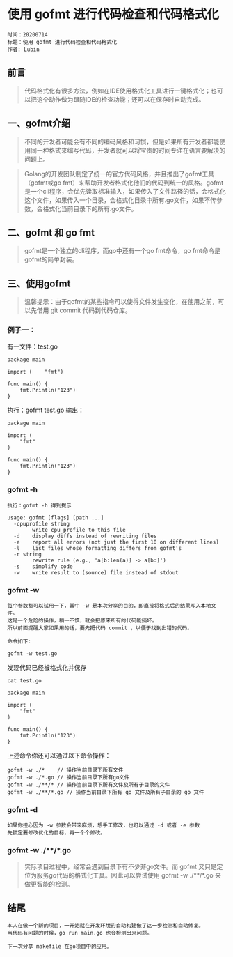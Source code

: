 # 使用 gofmt 进行代码检查和代码格式化

    时间：20200714
    标题：使用 gofmt 进行代码检查和代码格式化
    作者: Lubin

 ## 前言
 
 > 代码格式化有很多方法，例如在IDE使用格式化工具进行一键格式化；也可以把这个动作做为跟随IDE的检查功能；还可以在保存时自动完成。

 ## 一、gofmt介绍
 
 > 不同的开发者可能会有不同的编码风格和习惯，但是如果所有开发者都能使用同一种格式来编写代码，开发者就可以将宝贵的时间专注在语言要解决的问题上。
 
 > Golang的开发团队制定了统一的官方代码风格，并且推出了gofmt工具（gofmt或go fmt）来帮助开发者格式化他们的代码到统一的风格。gofmt是一个cli程序，会优先读取标准输入，如果传入了文件路径的话，会格式化这个文件，如果传入一个目录，会格式化目录中所有.go文件，如果不传参数，会格式化当前目录下的所有.go文件。
 
 ## 二、gofmt 和 go fmt
 
 > gofmt是一个独立的cli程序，而go中还有一个go fmt命令，go fmt命令是gofmt的简单封装。
 
 ## 三、使用gofmt
 
 > 温馨提示：由于gofmt的某些指令可以使得文件发生变化，在使用之前，可以先借用 git commit 代码到代码仓库。
 
### 例子一：

有一文件：test.go 
    
    package main
    
    import (	"fmt")
    
    func main() {
        fmt.Println("123")
    }

执行：gofmt test.go 输出：
    
    package main
    
    import (
        "fmt"
    )
    
    func main() {
        fmt.Println("123")
    }

### gofmt -h

    执行：gofmt -h 得到提示

    usage: gofmt [flags] [path ...]
      -cpuprofile string
            write cpu profile to this file
      -d	display diffs instead of rewriting files
      -e	report all errors (not just the first 10 on different lines)
      -l	list files whose formatting differs from gofmt's
      -r string
            rewrite rule (e.g., 'a[b:len(a)] -> a[b:]')
      -s	simplify code
      -w	write result to (source) file instead of stdout 
      
### gofmt -w     
    
    每个参数都可以试用一下，其中 -w 是本次分享的目的，即直接将格式后的结果写入本地文件。
    这是一个危险的操作，稍一不慎，就会把原来所有的代码能搞坏。
    所以前面提醒大家如果用的话，要先把代码 commit ，以便于找到出错的代码。
    
    命令如下: 
    
    gofmt -w test.go
   
  发现代码已经被格式化并保存
   
    
    cat test.go
    
    package main
    
    import (
    	"fmt"
    )
    
    func main() {
    	fmt.Println("123")
    }

  上述命令你还可以通过以下命令操作：
  
    gofmt -w ./*    // 操作当前目录下所有文件 
    gofmt -w ./*.go // 操作当前目录下所有go文件 
    gofmt -w ./**/* // 操作当前目录下所有文件及所有子目录的文件 
    gofmt -w ./**/*.go // 操作当前目录下所有 go 文件及所有子目录的 go 文件 
    
### gofmt -d 

    如果你担心因为 -w 参数会带来麻烦，想手工修改，也可以通过 -d 或者 -e 参数
    先锁定要修改优化的目标，再一个个修改。
    
### gofmt -w ./**/*.go

  > 实际项目过程中，经常会遇到目录下有不少非go文件。而 gofmt 又只是定位为服务go代码的格式化工具。因此可以尝试使用 gofmt -w ./**/*.go 来做更智能的检测。
  
## 结尾

    本人在做一个新的项目，一开始就在开发环境的自动构建做了这一步检测和自动修复。
    当代码有问题的时候，go run main.go 也会检测出来问题。
    
    下一次分享 makefile 在go项目中的应用。
 